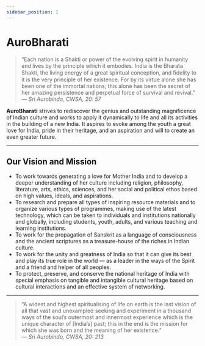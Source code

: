 ```yaml
---
sidebar_position: 1
---
```

# AuroBharati

> “Each nation is a Shakti or power of the evolving spirit in humanity and lives by the principle which it embodies. India is the Bharata Shakti, the living energy of a great spiritual conception, and ﬁdelity to it is the very principle of her existence. For by its virtue alone she has been one of the immortal nations; this alone has been the secret of her amazing persistence and perpetual force of survival and revival.”  
> — *Sri Aurobindo, CWSA, 20: 57*

**AuroBharati** strives to rediscover the genius and outstanding magnificence of Indian culture and works to apply it dynamically to life and all its activities in the building of a new India. It aspires to evoke among the youth a great love for India, pride in their heritage, and an aspiration and will to create an even greater future.

---

## Our Vision and Mission

- To work towards generating a love for Mother India and to develop a deeper understanding of her culture including religion, philosophy, literature, arts, ethics, sciences, and her social and political ethos based on high values, ideals, and aspirations.  
- To research and prepare all types of inspiring resource materials and to organize various types of programmes, making use of the latest technology, which can be taken to individuals and institutions nationally and globally, including students, youth, adults, and various teaching and learning institutions.  
- To work for the propagation of Sanskrit as a language of consciousness and the ancient scriptures as a treasure-house of the riches in Indian culture.  
- To work for the unity and greatness of India so that it can give its best and play its true role in the world — as a leader in the ways of the Spirit and a friend and helper of all peoples.  
- To protect, preserve, and conserve the national heritage of India with special emphasis on tangible and intangible cultural heritage based on cultural interactions and an effective system of networking.

---

> “A widest and highest spiritualising of life on earth is the last vision of all that vast and unexampled seeking and experiment in a thousand ways of the soul’s outermost and innermost experience which is the unique character of [India’s] past; this in the end is the mission for which she was born and the meaning of her existence.”  
> — *Sri Aurobindo, CWSA, 20: 213*

